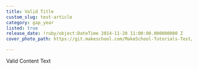 ```yaml
---
title: Valid Title
custom_slug: test-article
category: gap_year
listed: true
release_date: !ruby/object:DateTime 2014-11-20 11:00:00.000000000 Z
cover_photo_path: https://git.makeschool.com/MakeSchool-Tutorials-Test/News_Tests/8f5d77a45c6a57d2aa39113a4024b642c4cda5fa//54f010e3-6232-45c2-8fa8-99b2ca73428e/cover_photo.jpeg

---
```

Valid Content Text